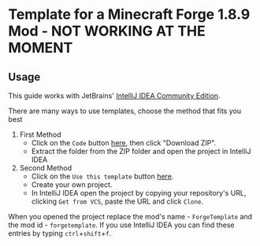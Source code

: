 # Template for a Minecraft Forge 1.8.9 Mod - NOT WORKING AT THE MOMENT


## Usage
This guide works with JetBrains' [IntelliJ IDEA Community Edition](https://www.jetbrains.com/idea/download/).

There are many ways to use templates, choose the method that fits you best

1. First Method
    * Click on the `Code` button [here](https://github.com/asbyth/ForgeTemplate), then click "Download ZIP".
    * Extract the folder from the ZIP folder and open the project in IntelliJ IDEA
2. Second Method
    * Click on the `Use this template` button [here](https://github.com/asbyth/ForgeTemplate).
    * Create your own project.
    * In IntelliJ IDEA open the project by copying your repository's URL, clicking `Get from VCS`, paste the URL and click `Clone`.

When you opened the project replace the mod's name - `ForgeTemplate` and the mod id - `forgetemplate`.
If you use IntelliJ IDEA you can find these entries by typing `ctrl`+`shift`+`f`.

